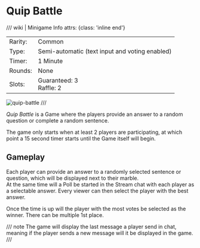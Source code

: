 # Quip Battle

/// wiki | Minigame Info
    attrs: {class: 'inline end'}

|         |                                                |
|---------|------------------------------------------------|
| Rarity: | Common                                         |
| Type:   | Semi-automatic (text input and voting enabled) |
| Timer:  | 1 Minute                                       |
| Rounds: | None                                           |
| Slots:  | Guaranteed: 3<br>Raffle: 2                     |

![quip-battle](../../assets/images/minigames/quip-battle.jpg)
///

*Quip Battle* is a Game where the players provide an answer to a random question or complete a random sentence.

The game only starts when at least 2 players are participating, at which point a 15 second timer starts until the Game itself will begin.

## Gameplay

Each player can provide an answer to a randomly selected sentence or question, which will be displayed next to their marble.  
At the same time will a Poll be started in the Stream chat with each player as a selectable answer. Every viewer can then select the player with the best answer.

Once the time is up will the player with the most votes be selected as the winner. There can be multiple 1st place.

/// note
The game will display the last message a player send in chat, meaning if the player sends a new message will it be displayed in the game.
///
